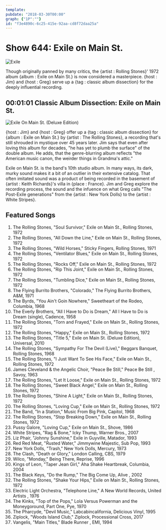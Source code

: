 ```yaml
---
template: 
pubdate: "2018-03-30T00:00"
graph: {"1P":""}
id: "f3e4890c-6c25-415e-92aa-cd8f72daa25a"
---
```






# Show 644: Exile on Main St.

![Exile](https://static.soundopinions.org/images/2018/exile.jpg)

Though originally panned by many critics, the {artist : Rolling Stones}' 1972 album {album : Exile on Main St.} is now considered a masterpiece. {host : Jim} and {host : Greg} serve up a {tag : classic album dissection} for the deeply influential recording.



## 00:01:01 Classic Album Dissection: Exile on Main St.

![Exile On Main St. (Deluxe Edition)](https://static.soundopinions.org/assets/644/1P0.jpg)

{host : Jim} and {host : Greg} offer up a {tag : classic album dissection} for {album : Exile on Main St.} by {artist : The Rolling Stones}, a recording that's still shrouded in mystique over 45 years later. Jim says that even after loving this album for decades, "he has yet to plumb the surface" of the double album. He adds, that the genre-blurring album reflects "the American music canon, the weirder things in Grandma's attic."

Exile on Main St. is the band's 10th studio album. In many ways, its dark, murky sound makes it a bit of an outlier in their extensive catalog. That often imitated sound was a product of being recorded in the basement of {artist : Keith Richards}'s villa in {place : France}. Jim and Greg explore the recording process, the sound and the infuence on what Greg calls "The Post-Exile generations" from the {artist : New York Dolls} to the {artist : White Stripes}.



## Featured Songs

1. The Rolling Stones, "Soul Survivor," Exile on Main St., Rolling Stones, 1972
2. The Rolling Stones, "All Down the Line," Exile on Main St., Rolling Stones, 1972
3. The Rolling Stones, "Wild Horses," Sticky Fingers, Rolling Stones, 1971
4. The Rolling Stones, "Ventilator Blues," Exile on Main St., Rolling Stones, 1972
5. The Rolling Stones, "Rocks Off," Exile on Main St., Rolling Stones, 1972
6. The Rolling Stones, "Rip This Joint," Exile on Main St., Rolling Stones, 1972
7. The Rolling Stones, "Tumbling Dice," Exile on Main St., Rolling Stones, 1972
8. The Flying Burrito Brothers, "Colorado," The Flying Burrito Brothers, A&M, 1971
9. The Byrds, "You Ain't Goin Nowhere," Sweetheart of the Rodeo, Columbia, 1968
10. The Everly Brothers, "All I Have to Do is Dream," All I Have to Do is Dream (single), Cadence, 1958
11. The Rolling Stones, "Torn and Frayed," Exile on Main St., Rolling Stones, 1972
12. The Rolling Stones, "Happy," Exile on Main St., Rolling Stones, 1972
13. The Rolling Stones, "Title 5," Exile on Main St. (Deluxe Edition), Universal, 2010
14. The Rolling Stones, "Sympathy For The Devil (Live)," Beggars Banquet, Rolling Stones, 1968
15. The Rolling Stones, "I Just Want To See His Face," Exile on Main St., Rolling Stones, 1972
16. James Cleveland & the Angelic Choir, "Peace Be Still," Peace Be Still , Savoy, 1963
17. The Rolling Stones, "Let It Loose," Exile on Main St., Rolling Stones, 1972
18. The Rolling Stones, "Sweet Black Angel," Exile on Main St., Rolling Stones, 1972
19. The Rolling Stones, "Shine A Light," Exile on Main St., Rolling Stones, 1972
20. The Rolling Stones, "Loving Cup," Exile on Main St., Rolling Stones, 1972
21. The Band, "In a Station," Music From Big Pink, Capitol, 1968
22. The Rolling Stones, "Stop Breaking Down," Exile on Main St., Rolling Stones, 1972
23. Pussy Galore, "Loving Cup," Exile on Main St., Shove, 1986
24. White Stripes, "Rag & Bone," Icky Thump, Warner Bros., 2007
25. Liz Phair, "Johnny Sunshine," Exile in Guyville, Matador, 1993
26. Red Red Meat, "Rusted Water," Jimmywine Majestic, Sub Pop, 1993
27. New York Dolls, "Trash," New York Dolls, Mercury, 1973
28. The Clash, "Death or Glory," London Calling, CBS, 1979
29. Wilco, "Monday," Being There, Reprise, 1996
30. Kings of Leon, "Taper Jean Girl," Aha Shake Heartbreak, Columbia, 2004
31. The Black Keys, "Do the Rump," The Big Come Up, Alive , 2002
32. The Rolling Stones, "Shake Your Hips," Exile on Main St., Rolling Stones, 1972
33. Electric Light Orchestra, "Telephone Line," A New World Records, United Artists , 1976
34. The Kinks, "Top of the Pops," Lola Versus Powerman and the Moneygoround, Part One, Pye, 1970
35. The Pharcyde, "Devil Music," Labcabincalifornia, Delicious Vinyl, 1995
36. Ziplock, "Woods Island Club," Ziplock, Processional Cross, 2017
37. Vangelis, "Main Titles," Blade Runner , EMI, 1994